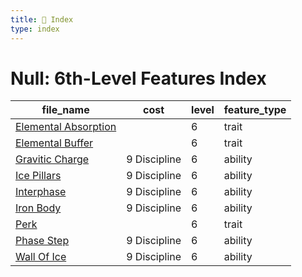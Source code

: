 ```yaml
---
title: 📑 Index
type: index
---
```


# Null: 6th-Level Features Index

| file_name                                         | cost         | level | feature_type |
| ------------------------------------------------- | ------------ | ----- | ------------ |
| [Elemental Absorption](../Elemental%20Absorption) |              | 6     | trait        |
| [Elemental Buffer](../Elemental%20Buffer)         |              | 6     | trait        |
| [Gravitic Charge](../Gravitic%20Charge)           | 9 Discipline | 6     | ability      |
| [Ice Pillars](../Ice%20Pillars)                   | 9 Discipline | 6     | ability      |
| [Interphase](../Interphase)                       | 9 Discipline | 6     | ability      |
| [Iron Body](../Iron%20Body)                       | 9 Discipline | 6     | ability      |
| [Perk](../Perk)                                   |              | 6     | trait        |
| [Phase Step](../Phase%20Step)                     | 9 Discipline | 6     | ability      |
| [Wall Of Ice](../Wall%20Of%20Ice)                 | 9 Discipline | 6     | ability      |
